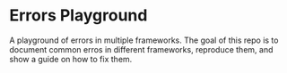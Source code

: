 # Errors Playground

A playground of errors in multiple frameworks. The goal of this repo is to document common erros in different frameworks, reproduce them, and show a guide on how to fix them.
